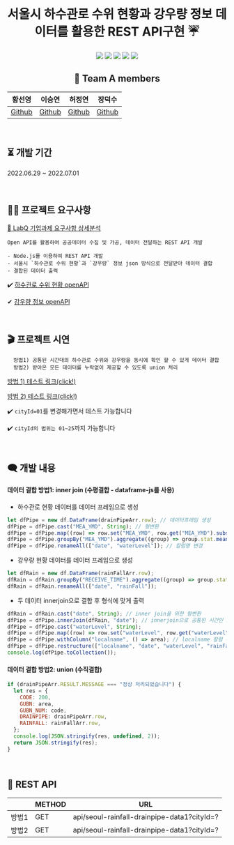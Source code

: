 <div align="center">

  # 서울시 하수관로 수위 현황과 강우량 정보 데이터를 활용한 REST API구현 ☔️
<p>
  <img src="https://img.shields.io/badge/Node.js-339933?style=flat&logo=Swift&logoColor=white"/>
  <img src="https://img.shields.io/badge/Express-000000?style=flat&logo=Express&logoColor=white"/>
  <img src="https://img.shields.io/badge/Amazon EC2-FF9900?style=flat&logo=Amazon EC2&logoColor=white"/>
  <img src="https://img.shields.io/badge/Dataframejs-880000?style=flat&logo=dataframe-js&logoColor=white"/>
  <img src="https://img.shields.io/badge/OpenAPI-000099?style=flat&logo=openapi&logoColor=white"/>
</p>

  ## 🌈 Team A members  

  |황선영|이승연|허정연|장덕수|
  |:------:|:------:|:------:|:------:|
  |[Github](https://github.com/syoungee) | [Github](https://github.com/dltmddus1998) | [Github](https://github.com/golgol22) | [Github](https://github.com/dapsu) |

</div> 
<br/>


## ⏳  개발 기간
2022.06.29 ~ 2022.07.01    

<br/>

## ✍🏻 프로젝트 요구사항
[📑 LabQ 기업과제 요구사항 상세분석](https://misty-lungfish-f16.notion.site/LabQ-OpenAPI-cc0e492facda4abfadabd844f843004d)
```
Open API를 활용하여 공공데이터 수집 및 가공, 데이터 전달하는 REST API 개발

- Node.js를 이용하여 REST API 개발
- 서울시 `하수관로 수위 현황`과 `강우량` 정보 json 방식으로 전달받아 데이터 결합
- 결합된 데이터 출력
```

✔️ [하수관로 수위 현황 openAPI](https://data.seoul.go.kr/dataList/OA-2527/S/1/datasetView.do)  

✔ [강우량 정보 openAPI](http://data.seoul.go.kr/dataList/OA-1168/S/1/datasetView.do)  

<br/>
  
## 🎬 프로젝트 시연
```
  방법1) 공통된 시간대의 하수관로 수위와 강우량을 동시에 확인 할 수 있게 데이터 결합
  방법2) 받아온 모든 데이터를 누락없이 제공할 수 있도록 union 처리
```
[방법 1) 테스트 링크(click!)](http://52.197.52.134/api/seoul-rainfall-drainpipe-data1?cityId=01)

[방법 2) 테스트 링크(click!)](http://52.197.52.134/api/seoul-rainfall-drainpipe-data2?cityId=02)

✔️ `cityId=01`를 변경해가면서 테스트 가능합니다   

✔️ `cityId의 범위는 01~25`까지 가능합니다

<br/>

## 🗨️ 개발 내용
#### 데이터 결합 방법1: inner join (수평결합 - dataframe-js를 사용)

- 하수관로 현황 데이터를 데이터 프레임으로 생성
```javascript
let dfPipe = new df.DataFrame(drainPipeArr.row); // 데이터프레임 생성
dfPipe = dfPipe.cast("MEA_YMD", String); // 형변환
dfPipe = dfPipe.map((row) => row.set("MEA_YMD", row.get("MEA_YMD").substr(0, 16))); // 날짜 형식 강우량과 맞추기 (년-월-일 시:분)
dfPipe = dfPipe.groupBy("MEA_YMD").aggregate((group) => group.stat.mean("MEA_WAL")); // 날짜로 그룹화하여 MEA_WAL 칼럼 평균
dfPipe = dfPipe.renameAll(["date", "waterLevel"]); // 칼럼명 변경
```

- 강우량 현황 데이터를 데이터 프레임으로 생성
```javascript
let dfRain = new df.DataFrame(rainFallArr.row);
dfRain = dfRain.groupBy("RECEIVE_TIME").aggregate((group) => group.stat.mean("RAINFALL10")); // 날짜로 그룹화하여 rainFall 칼럼 평균
dfRain = dfRain.renameAll(["date", "rainFall"]);
```

- 두 데이터 innerjoin으로 결합 후 형식에 맞게 출력
```javascript
dfRain = dfRain.cast("date", String); // inner join을 위한 형변환
dfPipe = dfPipe.innerJoin(dfRain, "date"); // innerjoin으로 공통된 시간인 10분 단위로 값 출력
dfPipe = dfPipe.cast("waterLevel", String);
dfPipe = dfPipe.map((row) => row.set("waterLevel", row.get("waterLevel").substr(0, 5))); // 소수점 자르기
dfPipe = dfPipe.withColumn("localname", () => area); // localname 칼럼 추가
dfPipe = dfPipe.restructure(["localname", "date", "waterLevel", "rainFall"]); // 칼럼 순서 변경
console.log(dfPipe.toCollection());
```

#### 데이터 결합 방법2: union (수직결합)

```javascript
if (drainPipeArr.RESULT.MESSAGE === "정상 처리되었습니다") {
  let res = {
    CODE: 200,
    GUBN: area,
    GUBN_NUM: code,
    DRAINPIPE: drainPipeArr.row,
    RAINFALL: rainFallArr.row,
  };
  console.log(JSON.stringify(res, undefined, 2));
  return JSON.stringify(res);
}
```

<br/>

## 🍉 REST API

  |  | METHOD | URL | 
| --- | --- | --- | 
| 방법1 | GET | api/seoul-rainfall-drainpipe-data1?cityId=?|
| 방법2 | GET | api/seoul-rainfall-drainpipe-data1?cityId=? |
